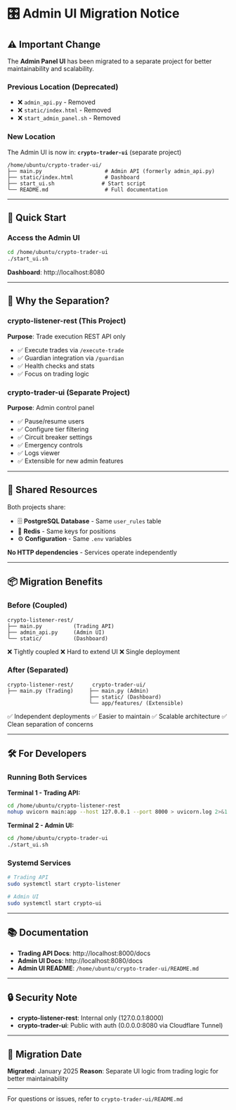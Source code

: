# 🎛️ Admin UI Migration Notice

## ⚠️ Important Change

The **Admin Panel UI** has been migrated to a separate project for better maintainability and scalability.

### Previous Location (Deprecated)
- ❌ `admin_api.py` - Removed
- ❌ `static/index.html` - Removed
- ❌ `start_admin_panel.sh` - Removed

### New Location
The Admin UI is now in: **`crypto-trader-ui`** (separate project)

```
/home/ubuntu/crypto-trader-ui/
├── main.py                    # Admin API (formerly admin_api.py)
├── static/index.html          # Dashboard
├── start_ui.sh               # Start script
└── README.md                  # Full documentation
```

---

## 🚀 Quick Start

### Access the Admin UI

```bash
cd /home/ubuntu/crypto-trader-ui
./start_ui.sh
```

**Dashboard**: http://localhost:8080

---

## 📖 Why the Separation?

### crypto-listener-rest (This Project)
**Purpose**: Trade execution REST API only
- ✅ Execute trades via `/execute-trade`
- ✅ Guardian integration via `/guardian`
- ✅ Health checks and stats
- ✅ Focus on trading logic

### crypto-trader-ui (Separate Project)
**Purpose**: Admin control panel
- ✅ Pause/resume users
- ✅ Configure tier filtering
- ✅ Circuit breaker settings
- ✅ Emergency controls
- ✅ Logs viewer
- ✅ Extensible for new admin features

---

## 🔗 Shared Resources

Both projects share:
- 🗄️ **PostgreSQL Database** - Same `user_rules` table
- 🔴 **Redis** - Same keys for positions
- ⚙️ **Configuration** - Same `.env` variables

**No HTTP dependencies** - Services operate independently

---

## 📦 Migration Benefits

### Before (Coupled)
```
crypto-listener-rest/
├── main.py          (Trading API)
├── admin_api.py     (Admin UI)
└── static/          (Dashboard)
```
❌ Tightly coupled
❌ Hard to extend UI
❌ Single deployment

### After (Separated)
```
crypto-listener-rest/      crypto-trader-ui/
├── main.py (Trading)     ├── main.py (Admin)
                          ├── static/ (Dashboard)
                          └── app/features/ (Extensible)
```
✅ Independent deployments
✅ Easier to maintain
✅ Scalable architecture
✅ Clean separation of concerns

---

## 🛠️ For Developers

### Running Both Services

**Terminal 1 - Trading API:**
```bash
cd /home/ubuntu/crypto-listener-rest
nohup uvicorn main:app --host 127.0.0.1 --port 8000 > uvicorn.log 2>&1 &
```

**Terminal 2 - Admin UI:**
```bash
cd /home/ubuntu/crypto-trader-ui
./start_ui.sh
```

### Systemd Services

```bash
# Trading API
sudo systemctl start crypto-listener

# Admin UI
sudo systemctl start crypto-ui
```

---

## 📚 Documentation

- **Trading API Docs**: http://localhost:8000/docs
- **Admin UI Docs**: http://localhost:8080/docs
- **Admin UI README**: `/home/ubuntu/crypto-trader-ui/README.md`

---

## 🔒 Security Note

- **crypto-listener-rest**: Internal only (127.0.0.1:8000)
- **crypto-trader-ui**: Public with auth (0.0.0.0:8080 via Cloudflare Tunnel)

---

## 📝 Migration Date

**Migrated**: January 2025
**Reason**: Separate UI logic from trading logic for better maintainability

---

For questions or issues, refer to `crypto-trader-ui/README.md`
